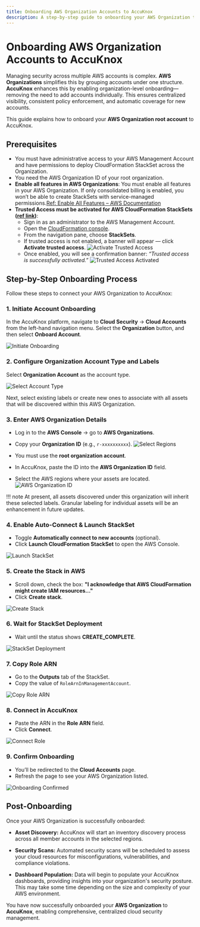 ```yaml
---
title: Onboarding AWS Organization Accounts to AccuKnox
description: A step-by-step guide to onboarding your AWS Organization to the AccuKnox platform for centralized cloud security management.
---
```


# Onboarding AWS Organization Accounts to AccuKnox

Managing security across multiple AWS accounts is complex. **AWS Organizations** simplifies this by grouping accounts under one structure. **AccuKnox** enhances this by enabling organization-level onboarding—removing the need to add accounts individually. This ensures centralized visibility, consistent policy enforcement, and automatic coverage for new accounts.

This guide explains how to onboard your **AWS Organization root account** to AccuKnox.

## Prerequisites

- You must have administrative access to your AWS Management Account and have permissions to deploy CloudFormation StackSet across the Organization.
- You need the AWS Organization ID of your root organization.
- **Enable all features in AWS Organizations**:
  You must enable all features in your AWS Organization. If only consolidated billing is enabled, you won’t be able to create StackSets with service-managed permissions.[Ref: Enable All Features – AWS Documentation](https://docs.aws.amazon.com/organizations/latest/userguide/orgs_manage_org_support-all-features.html)
- **Trusted Access must be activated for AWS CloudFormation StackSets ([ref link](https://docs.aws.amazon.com/AWSCloudFormation/latest/UserGuide/stacksets-orgs-activate-trusted-access.html))**:
    - Sign in as an administrator to the AWS Management Account.
    - Open the [CloudFormation console](https://console.aws.amazon.com/cloudformation).
    - From the navigation pane, choose **StackSets**.
    - If trusted access is not enabled, a banner will appear — click **Activate trusted access**.
      ![Activate Trusted Access](https://docs.aws.amazon.com/images/AWSCloudFormation/latest/UserGuide/images/console-stacksets-enable-trusted-access-from-stacksets-list-new.png)
    - Once enabled, you will see a confirmation banner: _“Trusted access is successfully activated.”_
      ![Trusted Access Activated](https://docs.aws.amazon.com/images/AWSCloudFormation/latest/UserGuide/images/console-stackset-trusted-access-enabled-banner-new.png)

## Step-by-Step Onboarding Process

Follow these steps to connect your AWS Organization to AccuKnox:

### 1. Initiate Account Onboarding

In the AccuKnox platform, navigate to **Cloud Security** → **Cloud Accounts** from the left-hand navigation menu.
Select the **Organization** button, and then select **Onboard Account**.

![Initiate Onboarding](./images/aws-org-onboard/0.png)

### 2. Configure Organization Account Type and Labels

Select **Organization Account** as the account type.

![Select Account Type](./images/aws-org-onboard/1.png)

Next, select existing labels or create new ones to associate with all assets that will be discovered within this AWS Organization.

### 3. Enter AWS Organization Details

- Log in to the **AWS Console** → go to **AWS Organizations**.
- Copy your **Organization ID** (e.g., `r-xxxxxxxxxx`).
  ![Select Regions](./images/aws-org-onboard/3.png)

- You must use the **root organization account**.
- In AccuKnox, paste the ID into the **AWS Organization ID** field.
- Select the AWS regions where your assets are located.
  ![AWS Organization ID](./images/aws-org-onboard/2.png)

!!! note
    At present, all assets discovered under this organization will inherit these selected labels.
    Granular labeling for individual assets will be an enhancement in future updates.

### 4. Enable Auto-Connect & Launch StackSet

- Toggle **Automatically connect to new accounts** (optional).
- Click **Launch CloudFormation StackSet** to open the AWS Console.

![Launch StackSet](./images/aws-org-onboard/4.png)

### 5. Create the Stack in AWS

- Scroll down, check the box:
  **"I acknowledge that AWS CloudFormation might create IAM resources..."**
- Click **Create stack**.

![Create Stack](./images/aws-org-onboard/5.png)

### 6. Wait for StackSet Deployment

- Wait until the status shows **CREATE_COMPLETE**.

![StackSet Deployment](./images/aws-org-onboard/6.png)

### 7. Copy Role ARN

- Go to the **Outputs** tab of the StackSet.
- Copy the value of `RoleArnInManagementAccount`.

![Copy Role ARN](./images/aws-org-onboard/7.png)

### 8. Connect in AccuKnox

- Paste the ARN in the **Role ARN** field.
- Click **Connect**.

![Connect Role](./images/aws-org-onboard/8.png)

### 9. Confirm Onboarding

- You’ll be redirected to the **Cloud Accounts** page.
- Refresh the page to see your AWS Organization listed.

![Onboarding Confirmed](./images/aws-org-onboard/10.png)

## Post-Onboarding

Once your AWS Organization is successfully onboarded:

- **Asset Discovery:**
  AccuKnox will start an inventory discovery process across all member accounts in the selected regions.

- **Security Scans:**
  Automated security scans will be scheduled to assess your cloud resources for misconfigurations, vulnerabilities, and compliance violations.

- **Dashboard Population:**
  Data will begin to populate your AccuKnox dashboards, providing insights into your organization's security posture.
  This may take some time depending on the size and complexity of your AWS environment.

You have now successfully onboarded your **AWS Organization** to **AccuKnox**, enabling comprehensive, centralized cloud security management.
